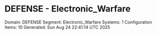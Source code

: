 # DEFENSE - Electronic_Warfare

Domain: DEFENSE
Segment: Electronic_Warfare
Systems: 1
Configuration Items: 10
Generated: Sun Aug 24 22:41:14 UTC 2025
